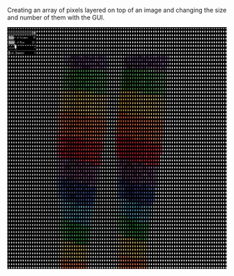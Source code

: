 Creating an array of pixels layered on top of an image and changing the size and number of them with the GUI.

![alt text](https://raw.githubusercontent.com/seem-less/Creative-Coding-Scrapbook/master/PixelArray/socksArray.JPG)
